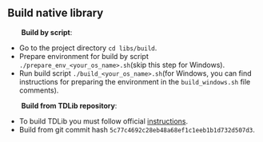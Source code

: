 ## Build native library

&nbsp;&nbsp;&nbsp;&nbsp;&nbsp;&nbsp;&nbsp;**Build by script**:

* Go to the project directory `cd libs/build`.
* Prepare environment for build by script `./prepare_env_<your_os_name>.sh`(skip this step for Windows).
* Run build script `./build_<your_os_name>.sh`(for Windows, you can find instructions for preparing the environment 
in the `build_windows.sh` file comments).

&nbsp;&nbsp;&nbsp;&nbsp;&nbsp;&nbsp;&nbsp;**Build from TDLib repository**:

* To build TDLib you must follow official [instructions](https://tdlib.github.io/td/build.html?language=Java).
* Build from git commit hash `5c77c4692c28eb48a68ef1c1eeb1b1d732d507d3`.
